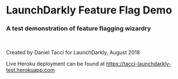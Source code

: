 <h1>LaunchDarkly Feature Flag Demo</h1>
<h3>A test demonstration of feature flagging wizardry</h3>
<br/>
<p>Created by Daniel Tacci for LaunchDarkly, August 2018</p>
<p>Live Heroku deployment can be found at <a href="https://tacci-launchdarkly-test.herokuapp.com/" target="_blank">https://tacci-launchdarkly-test.herokuapp.com</a>